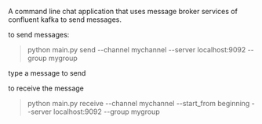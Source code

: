 A command line chat application that uses message broker services of confluent kafka to send
messages.

to send messages:
>python main.py send --channel mychannel --server localhost:9092 --group mygroup

type a message to send

to receive the message
>python main.py receive --channel mychannel --start_from beginning --server localhost:9092 --group mygroup